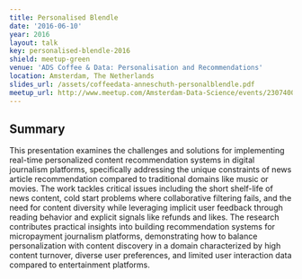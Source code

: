 ```yaml
---
title: Personalised Blendle
date: '2016-06-10'
year: 2016
layout: talk
key: personalised-blendle-2016
shield: meetup-green
venue: 'ADS Coffee & Data: Personalisation and Recommendations'
location: Amsterdam, The Netherlands
slides_url: /assets/coffeedata-anneschuth-personalblendle.pdf
meetup_url: http://www.meetup.com/Amsterdam-Data-Science/events/230740099/
---
```


## Summary

This presentation examines the challenges and solutions for implementing real-time personalized content recommendation systems in digital journalism platforms, specifically addressing the unique constraints of news article recommendation compared to traditional domains like music or movies. The work tackles critical issues including the short shelf-life of news content, cold start problems where collaborative filtering fails, and the need for content diversity while leveraging implicit user feedback through reading behavior and explicit signals like refunds and likes. The research contributes practical insights into building recommendation systems for micropayment journalism platforms, demonstrating how to balance personalization with content discovery in a domain characterized by high content turnover, diverse user preferences, and limited user interaction data compared to entertainment platforms.
